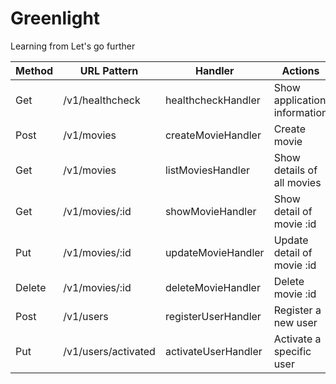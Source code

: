 # Greenlight

Learning from Let's go further


| Method | URL Pattern         | Handler             | Actions                      |
|--------|---------------------|---------------------|------------------------------|
| Get    | /v1/healthcheck     | healthcheckHandler  | Show application information |
| Post   | /v1/movies          | createMovieHandler  | Create movie                 |
| Get    | /v1/movies          | listMoviesHandler   | Show details of all movies   |
| Get    | /v1/movies/:id      | showMovieHandler    | Show detail of movie :id     |
| Put    | /v1/movies/:id      | updateMovieHandler  | Update detail of movie :id   |
| Delete | /v1/movies/:id      | deleteMovieHandler  | Delete movie :id             |
| Post   | /v1/users           | registerUserHandler | Register a new user          |
| Put    | /v1/users/activated | activateUserHandler | Activate a specific user     |
